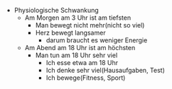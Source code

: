 - Physiologische Schwankung
	- Am Morgen am 3 Uhr ist am tiefsten
		- Man bewegt nicht mehr(nicht so viel)
		- Herz bewegt langsamer
			- darum braucht es weniger Energie
	- Am Abend am 18 Uhr ist am höchsten
		- Man tun am 18 Uhr sehr viel
			- Ich esse etwa am 18 Uhr
			- Ich denke sehr viel(Hausaufgaben, Test)
			- Ich bewege(Fitness, Sport)